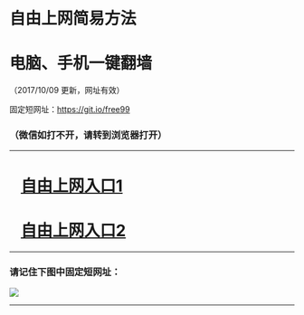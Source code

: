 ﻿# 自由上网简易方法

# 电脑、手机一键翻墙

（2017/10/09 更新，网址有效）

固定短网址：https://git.io/free99

### （微信如打不开，请转到浏览器打开）


***





# &nbsp;&nbsp; <a href="http://ft512418073.fwq-tz-1001.info/fwqtz01.html?t=100900130648 " target="_blank">自由上网入口1</a>
# &nbsp;&nbsp; <a href="http://ft246719013.fwq-tz-1002.info/fwqtz02.html?t=10090014972 " target="_blank">自由上网入口2</a>
***

### 请记住下图中固定短网址：

<img src="https://s3-us-west-2.amazonaws.com/fwq-1001/yjfq-20170905okok.png" /> 


***


